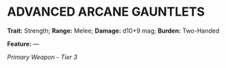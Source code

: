 ﻿# ADVANCED ARCANE GAUNTLETS

**Trait:** Strength; **Range:** Melee; **Damage:** d10+9 mag; **Burden:** Two-Handed

**Feature:** —

*Primary Weapon - Tier 3*
